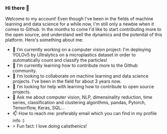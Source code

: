### Hi there 👋

Welcome to my account! Even though I've been in the fields of machine learning and data science for a while now, I'm still only a newbie when it comes to Github. In the months to come I'd like to start contributing more to the open source, and understand well the dynamics and the potenital of this platform. Here's something about me:


- 🔭 I’m currently working on a computer vision project: I'm deploying YOLOv5 by Ultralytics on a microplastics dataset in order to automatically count and classify the particles!
- 🌱 I’m currently learning how to contribute more to the Github community. 
- 👯 I’m looking to collaborate on machine learning  and data science projects. I've been in the field for about 3 years now.
- 🤔 I’m looking for help with learning how to contribute to open source projects.
- 💬 Ask me about computer vision, NLP, dimensinality reduction, time series, classification and clustering algorithms, pandas, Pytorch, Tensorflow, Keras, SQL...
- 📫 How to reach me: preferably email which you can find in my profile info :) 
- ⚡ Fun fact: I love doing calisthenics! 
